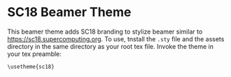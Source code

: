# SC18 Beamer Theme 

This beamer theme adds SC18 branding to stylize beamer similar to https://sc18.supercomputing.org.
To use, tnstall the `.sty` file and the assets directory in the same directory as your root tex file.
Invoke the theme in your tex preamble:
```
\usetheme{sc18}
```
